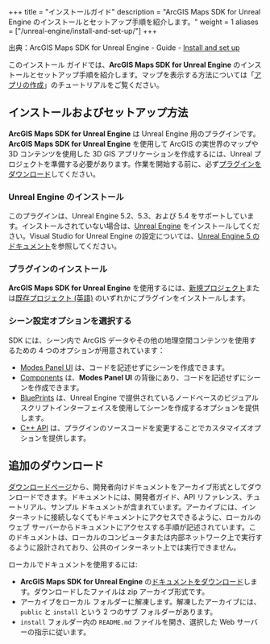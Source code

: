 +++
title = "インストールガイド"
description = "ArcGIS Maps SDK for Unreal Engine のインストールとセットアップ手順を紹介します。"
weight = 1
aliases = ["/unreal-engine/install-and-set-up/"]
+++

出典：ArcGIS Maps SDK for Unreal Engine - Guide - [Install and set up](https://developers.arcgis.com/unreal-engine/install-and-set-up/)

このインストール ガイドでは、**ArcGIS Maps SDK for Unreal Engine** のインストールとセットアップ手順を紹介します。マップを表示する方法については「[アプリの作成](../../../guide/create-app/create-startup-app-unreal-engine/)」のチュートリアルをご覧ください。

## インストールおよびセットアップ方法
**ArcGIS Maps SDK for Unreal Engine** は Unreal Engine 用のプラグインです。**ArcGIS Maps SDK for Unreal Engine** を使用して ArcGIS の実世界のマップや 3D コンテンツを使用した 3D GIS アプリケーションを作成するには、Unreal プロジェクトを準備する必要があります。作業を開始する前に、必ず[プラグインをダウンロード](https://developers.arcgis.com/downloads/#unreal-engine)してください。

### Unreal Engine のインストール

このプラグインは、Unreal Engine 5.2、5.3、および 5.4 をサポートしています。インストールされていない場合は、[Unreal Engine](https://www.unrealengine.com/ja/download) をインストールしてください。Visual Studio for Unreal Engine の設定については、[Unreal Engine 5 のドキュメント](https://docs.unrealengine.com/5.0/ja/setting-up-visual-studio-development-environment-for-cplusplus-projects-in-unreal-engine/)を参照してください。

### プラグインのインストール

**ArcGIS Maps SDK for Unreal Engine** を使用するには、[新規プロジェクト](../add-the-plugin-to-a-new-project/)または[既存プロジェクト (英語)](https://developers.arcgis.com/unreal-engine/install-and-set-up/add-the-plugin-to-an-existing-project/) のいずれかにプラグインをインストールします。

### シーン設定オプションを選択する

SDK には、シーン内で ArcGIS データやその他の地理空間コンテンツを使用するための 4 つのオプションが用意されています：

* [Modes Panel UI](https://developers.arcgis.com/unreal-engine/install-and-set-up/scene-setting-options/#modes-panel-ui) は、コードを記述せずにシーンを作成できます。
* [Components](https://developers.arcgis.com/unreal-engine/install-and-set-up/scene-setting-options/#components) は、**Modes Panel UI** の背後にあり、コードを記述せずにシーンを作成できます。
* [BluePrints](https://developers.arcgis.com/unreal-engine/install-and-set-up/scene-setting-options/#blueprints) は、Unreal Engine で提供されているノードベースのビジュアルスクリプトインターフェイスを使用してシーンを作成するオプションを提供します。
* [C++ API](https://developers.arcgis.com/unreal-engine/install-and-set-up/scene-setting-options/#c-api) は、プラグインのソースコードを変更することでカスタマイズオプションを提供します。

## 追加のダウンロード

[ダウンロードページ](https://developers.arcgis.com/downloads/)から、開発者向けドキュメントをアーカイブ形式としてダウンロードできます。ドキュメントには、開発者ガイド、API リファレンス、チュートリアル、サンプル ドキュメントが含まれています。アーカイブには、インターネットに接続しなくてもドキュメントにアクセスできるように、ローカルのウェブ サーバーからドキュメントにアクセスする手順が記述されています。このドキュメントは、ローカルのコンピュータまたは内部ネットワーク上で実行するように設計されており、公共のインターネット上では実行できません。

ローカルでドキュメントを使用するには:

* **ArcGIS Maps SDK for Unreal Engine** の[ドキュメントをダウンロード](https://developers.arcgis.com/downloads/)します。ダウンロードしたファイルは zip アーカイブ形式です。
* アーカイブをローカル フォルダーに解凍します。解凍したアーカイブには、`public` と `install` という 2 つのサブ フォルダーがあります。
* `install` フォルダー内の `README.md` ファイルを開き、選択した Web サーバーの指示に従います。
